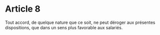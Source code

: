 # Article 8

  
 Tout accord, de quelque nature que ce soit, ne peut déroger aux présentes dispositions, que dans un sens plus favorable aux salariés.  
  
